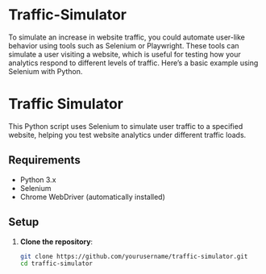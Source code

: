# Traffic-Simulator
To simulate an increase in website traffic, you could automate user-like behavior using tools such as Selenium or Playwright. These tools can simulate a user visiting a website, which is useful for testing how your analytics respond to different levels of traffic. Here’s a basic example using Selenium with Python.
# Traffic Simulator

This Python script uses Selenium to simulate user traffic to a specified website, helping you test website analytics under different traffic loads.

## Requirements

- Python 3.x
- Selenium
- Chrome WebDriver (automatically installed)

## Setup

1. **Clone the repository**:
   ```bash
   git clone https://github.com/yourusername/traffic-simulator.git
   cd traffic-simulator
